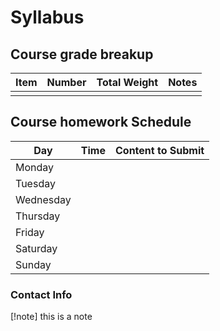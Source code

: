 # Syllabus

## Course grade breakup

| Item | Number | Total Weight | Notes |
| ---- | ------ | ------------ | ----- |
|      |        |              |       |

<mark class="hltr-green"></mark> 


## Course homework Schedule
| Day       | Time | Content to Submit |
| --------- | ---- | ----------------- |
| Monday    |      |                   |
| Tuesday   |      |                   |
| Wednesday |      |                   |
| Thursday  |      |                   |
| Friday    |      |                   |
| Saturday  |      |                   |
| Sunday    |      |                   |


### Contact Info

[!note] this is a note


